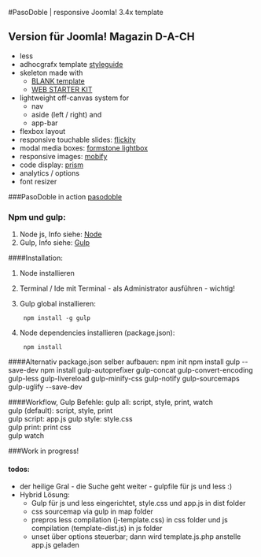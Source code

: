 #PasoDoble | responsive Joomla! 3.4x template
## Version für Joomla! Magazin D-A-CH
 

* less 
* adhocgrafx template [styleguide](https://github.com/adhocgraFX/styleguide "styleguide")
* skeleton made with
    *  [BLANK template](http://blank.vc/de/ "BLANK template")
    *  [WEB STARTER KIT](https://github.com/google/web-starter-kit "WEB STARTER KIT")
* lightweight off-canvas system for 
    * nav 
    * aside (left / right) and 
    * app-bar
* flexbox layout
* responsive touchable slides: [flickity](http://flickity.metafizzy.co/ "flickity")
* modal media boxes: [formstone lightbox](http://formstone.it/components/lightbox/ "formstone lightbox")
* responsive images: [mobify](http://www.mobify.com/mobifyjs/ "mobify.js")
* code display: [prism](http://prismjs.com/index.html "prism.js")
* analytics / options
* font resizer

###PasoDoble in action
[pasodoble](http://pasodoble.adhocgrafx.de "PasoDoble")

### Npm und gulp:
1. Node js, Info siehe: [Node](http://nodejs.org/)
2. Gulp, Info siehe: [Gulp](http://gulpjs.com/)

####Installation:
1. Node installieren
2. Terminal / Ide mit Terminal - als Administrator ausführen - wichtig!
3. Gulp global installieren: 
	
		npm install -g gulp

4. Node dependencies installieren (package.json):

		npm install
    
####Alternativ package.json selber aufbauen:
    	npm init
		npm install gulp --save-dev
		npm install gulp-autoprefixer gulp-concat gulp-convert-encoding gulp-less gulp-livereload gulp-minify-css gulp-notify gulp-sourcemaps gulp-uglify --save-dev

####Workflow, Gulp Befehle:
		gulp all: script, style, print, watch		
		gulp (default): script, style, print	
		gulp script: app.js	
		gulp style: style.css	
		gulp print: print css	
		gulp watch

###Work in progress!
#### todos:
* der heilige Gral - die Suche geht weiter - gulpfile für js und less :)
* Hybrid Lösung: 
    * Gulp für js und less eingerichtet, style.css und app.js in dist folder
    * css sourcemap via gulp in map folder
    * prepros less compilation (j-template.css) in css folder und js compilation (template-dist.js) in js folder
    * unset über options steuerbar; dann wird template.js.php anstelle app.js geladen 
    
    